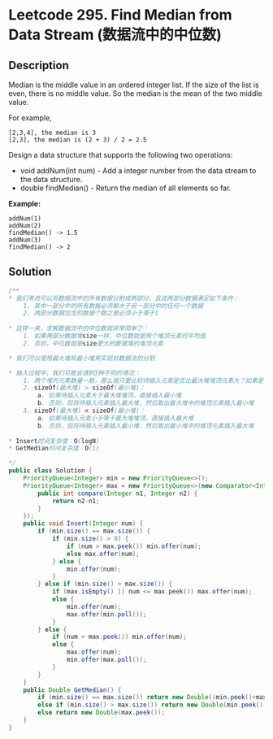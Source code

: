# Leetcode 295. Find Median from Data Stream (数据流中的中位数)

## Description

Median is the middle value in an ordered integer list. If the size of the list is even, there is no middle value. So the median is the mean of the two middle value.

For example,

```
[2,3,4], the median is 3
[2,3], the median is (2 + 3) / 2 = 2.5
```

Design a data structure that supports the following two operations:

- void addNum(int num) - Add a integer number from the data stream to the data structure.
- double findMedian() - Return the median of all elements so far.

**Example:**

```
addNum(1)
addNum(2)
findMedian() -> 1.5
addNum(3) 
findMedian() -> 2
```

## Solution

```java
/**
* 我们考虑可以将数据流中的所有数据分割成两部分，且这两部分数据满足如下条件：
	1. 其中一部分中的所有数据必须都大于另一部分中的任何一个数据
	2. 两部分数据包含的数据个数之差必须小于等于1
	
* 这样一来，求解数据流中的中位数就非常简单了：
	1. 如果两部分数据堆size一样，中位数就是两个堆顶元素的平均值
	2. 否则，中位数就是size更大的数据堆的堆顶元素

* 我们可以使用最大堆和最小堆来实现对数据流的分割

* 插入过程中，我们可能会遇到3种不同的情况：
	1. 两个堆内元素数量一致，那么就只要比较待插入元素是否比最大堆堆顶元素大？如果是，则插入最小堆，否则插入最大堆
	2. sizeOf(最大堆) > sizeOf(最小堆)：
		a. 如果待插入元素大于最大堆堆顶，直接插入最小堆
		b. 否则，现将待插入元素插入最大堆，然后取出最大堆中的堆顶元素插入最小堆
	3. sizeOf(最大堆) < sizeOf(最小堆)：
		a. 如果待插入元素小于等于最大堆堆顶，直接插入最大堆
		b. 否则，现将待插入元素插入最小堆，然后取出最小堆中的堆顶元素插入最大堆
	
* Insert时间复杂度：O(logN)
* GetMedian时间复杂度：O(1)

*/
public class Solution {
    PriorityQueue<Integer> min = new PriorityQueue<>();
    PriorityQueue<Integer> max = new PriorityQueue<>(new Comparator<Integer>() {
        public int compare(Integer n1, Integer n2) {
            return n2-n1;
        }
    });
    public void Insert(Integer num) {
        if (min.size() == max.size()) {
            if (min.size() > 0) {
                if (num > max.peek()) min.offer(num);
                else max.offer(num);
            } else {
                min.offer(num);
            }
        } else if (min.size() > max.size()) {
            if (max.isEmpty() || num <= max.peek()) max.offer(num);
            else {
                min.offer(num);
                max.offer(min.poll());
            }
        } else {
            if (num > max.peek()) min.offer(num);
            else {
                max.offer(num);
                min.offer(max.poll());
            }
        }
    }
    public Double GetMedian() {
        if (min.size() == max.size()) return new Double((min.peek()+max.peek()))/2;
        else if (min.size() > max.size()) return new Double(min.peek());
        else return new Double(max.peek());
    }
}
```

